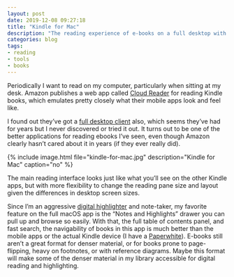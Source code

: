 ```yaml
---
layout: post
date: 2019-12-08 09:27:18
title: "Kindle for Mac"
description: "The reading experience of e-books on a full desktop with Kindle for Mac."
categories: blog
tags:
- reading
- tools
- books
---
```


Periodically I want to read on my computer, particularly when sitting at my desk. Amazon publishes a web app called [Cloud Reader](https://read.amazon.com/ "Kindle Cloud Reader") for reading Kindle books, which emulates pretty closely what their mobile apps look and feel like.

I found out they’ve got a [full desktop client](https://www.amazon.com/gp/feature.html?ie=UTF8&docId=1000640221 "Kindle for Mac") also, which seems they’ve had for years but I never discovered or tried it out. It turns out to be one of the better applications for reading ebooks I’ve seen, even though Amazon clearly hasn’t cared about it in years (if they ever really did).

{% include image.html file="kindle-for-mac.jpg" description="Kindle for Mac" caption="no" %}

The main reading interface looks just like what you’ll see on the other Kindle apps, but with more flexibility to change the reading pane size and layout given the differences in desktop screen sizes.

Since I’m an aggressive [digital highlighter](/post/readwise/ "Readwise") and note-taker, my favorite feature on the full macOS app is the “Notes and Highlights” drawer you can pull up and browse so easily. With that, the full table of contents panel, and fast search, the navigability of books in this app is much better than the mobile apps or the actual Kindle device (I have a [Paperwhite](/post/kindle/ "Kindle")). E-books still aren’t a great format for denser material, or for books prone to page-flipping, heavy on footnotes, or with reference diagrams. Maybe this format will make some of the denser material in my library accessible for digital reading and highlighting.
